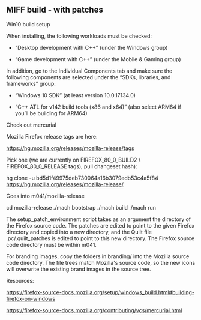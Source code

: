 
## MIFF build - with patches


Win10 build setup

When installing, the following workloads must be checked:

* “Desktop development with C++” (under the Windows group)

* “Game development with C++” (under the Mobile & Gaming group)

In addition, go to the Individual Components tab and make sure the following components are selected under the “SDKs, libraries, and frameworks” group:

* “Windows 10 SDK” (at least version 10.0.17134.0)

* “C++ ATL for v142 build tools (x86 and x64)” (also select ARM64 if you’ll be building for ARM64)



Check out mercurial

Mozilla Firefox release tags are here:

https://hg.mozilla.org/releases/mozilla-release/tags

Pick one (we are currently on FIREFOX_80_0_BUILD2 /
FIREFOX_80_0_RELEASE tags), pull changeset hash):

hg clone -u bd5d1f49975deb730064a16b3079edb53c4a5f84 https://hg.mozilla.org/releases/mozilla-release/

Goes into m041/mozilla-release

cd mozilla-release
./mach bootstrap
./mach build
./mach run


The setup_patch_environment script takes as an argument the directory of the Firefox source code. The patches are edited to point to the given Firefox directory and copied into a new directory, and the Quilt file .pc/.quilt_patches is edited to point to this new directory. The Firefox source code directory must be within m041.


For branding images, copy the folders in branding/ into the Mozilla source code directory. The file trees match Mozilla's source code, so the new icons will overwrite the existing brand images in the source tree.


Resources:

https://firefox-source-docs.mozilla.org/setup/windows_build.html#building-firefox-on-windows

https://firefox-source-docs.mozilla.org/contributing/vcs/mercurial.html

